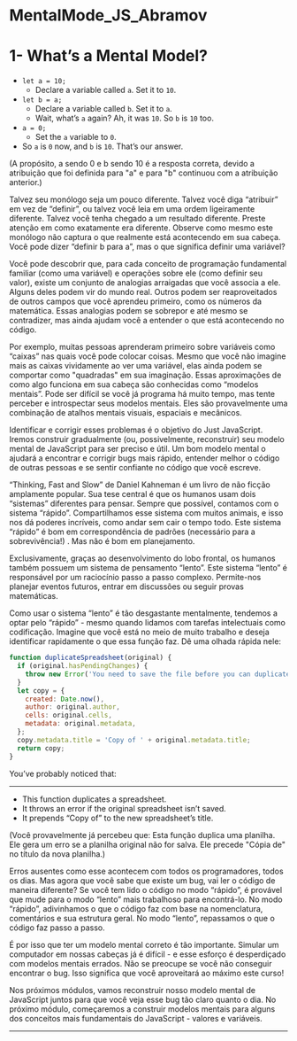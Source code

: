 # MentalMode_JS_Abramov
 
 # 1- What’s a Mental Model?

- `let a = 10;`
    - Declare a variable called `a`. Set it to `10`.
- `let b = a;`
    - Declare a variable called `b`. Set it to `a`.
    - Wait, what’s `a` again? Ah, it was `10`. So `b` is `10` too.
- `a = 0;`
    - Set the `a` variable to `0`.
- So `a` is `0` now, and `b` is `10`. That’s our answer.

(A propósito, a sendo 0 e b sendo 10 é a resposta correta, devido a atribuição que foi definida para "a" e para "b" continuou com a atribuição anterior.)

Talvez seu monólogo seja um pouco diferente. Talvez você diga “atribuir” em vez de “definir”, ou talvez você leia em uma ordem ligeiramente diferente. Talvez você tenha chegado a um resultado diferente. Preste atenção em como exatamente era diferente. Observe como mesmo este monólogo não captura o que realmente está acontecendo em sua cabeça. Você pode dizer “definir b para a”, mas o que significa definir uma variável?

Você pode descobrir que, para cada conceito de programação fundamental familiar (como uma variável) e operações sobre ele (como definir seu valor), existe um conjunto de analogias arraigadas que você associa a ele. Alguns deles podem vir do mundo real. Outros podem ser reaproveitados de outros campos que você aprendeu primeiro, como os números da matemática. Essas analogias podem se sobrepor e até mesmo se contradizer, mas ainda ajudam você a entender o que está acontecendo no código.

Por exemplo, muitas pessoas aprenderam primeiro sobre variáveis como “caixas” nas quais você pode colocar coisas. Mesmo que você não imagine mais as caixas vividamente ao ver uma variável, elas ainda podem se comportar como "quadradas" em sua imaginação. Essas aproximações de como algo funciona em sua cabeça são conhecidas como “modelos mentais”. Pode ser difícil se você já programa há muito tempo, mas tente perceber e introspectar seus modelos mentais. Eles são provavelmente uma combinação de atalhos mentais visuais, espaciais e mecânicos.

Identificar e corrigir esses problemas é o objetivo do Just JavaScript. Iremos construir gradualmente (ou, possivelmente, reconstruir) seu modelo mental de JavaScript para ser preciso e útil. Um bom modelo mental o ajudará a encontrar e corrigir bugs mais rápido, entender melhor o código de outras pessoas e se sentir confiante no código que você escreve. 

“Thinking, Fast and Slow” de Daniel Kahneman é um livro de não ficção amplamente popular. Sua tese central é que os humanos usam dois “sistemas” diferentes para pensar. Sempre que possível, contamos com o sistema “rápido”. Compartilhamos esse sistema com muitos animais, e isso nos dá poderes incríveis, como andar sem cair o tempo todo. Este sistema “rápido” é bom em correspondência de padrões (necessário para a sobrevivência!) . Mas não é bom em planejamento.

Exclusivamente, graças ao desenvolvimento do lobo frontal, os humanos também possuem um sistema de pensamento “lento”. Este sistema “lento” é responsável por um raciocínio passo a passo complexo. Permite-nos planejar eventos futuros, entrar em discussões ou seguir provas matemáticas.

Como usar o sistema “lento” é tão desgastante mentalmente, tendemos a optar pelo “rápido” - mesmo quando lidamos com tarefas intelectuais como codificação. Imagine que você está no meio de muito trabalho e deseja identificar rapidamente o que essa função faz. Dê uma olhada rápida nele:

```jsx
function duplicateSpreadsheet(original) {
  if (original.hasPendingChanges) {
    throw new Error('You need to save the file before you can duplicate it.');
  }
  let copy = {
    created: Date.now(),
    author: original.author,
    cells: original.cells,
    metadata: original.metadata,
  };
  copy.metadata.title = 'Copy of ' + original.metadata.title;
  return copy;
}
```

You’ve probably noticed that:

---

- This function duplicates a spreadsheet.
- It throws an error if the original spreadsheet isn’t saved.
- It prepends “Copy of” to the new spreadsheet’s title.

(Você provavelmente já percebeu que: Esta função duplica uma planilha. Ele gera um erro se a planilha original não for salva. Ele precede "Cópia de" no título da nova planilha.)

Erros ausentes como esse acontecem com todos os programadores, todos os dias. Mas agora que você sabe que existe um bug, vai ler o código de maneira diferente? Se você tem lido o código no modo “rápido”, é provável que mude para o modo “lento” mais trabalhoso para encontrá-lo. No modo “rápido”, adivinhamos o que o código faz com base na nomenclatura, comentários e sua estrutura geral. No modo “lento”, repassamos o que o código faz passo a passo. 

É por isso que ter um modelo mental correto é tão importante. Simular um computador em nossas cabeças já é difícil - e esse esforço é desperdiçado com modelos mentais errados. Não se preocupe se você não conseguir encontrar o bug. Isso significa que você aproveitará ao máximo este curso! 

Nos próximos módulos, vamos reconstruir nosso modelo mental de JavaScript juntos para que você veja esse bug tão claro quanto o dia. No próximo módulo, começaremos a construir modelos mentais para alguns dos conceitos mais fundamentais do JavaScript - valores e variáveis.

_____
